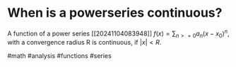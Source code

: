 # When is a powerseries continuous? 
A function of a power series [[20241104083948]] $f(x)=\sum_{n>=0} a_n (x-x_0)^n$, with a convergence radius R is continuous, if $|x| < R$.

#math #analysis #functions #series